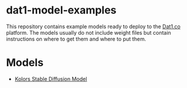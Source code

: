 # dat1-model-examples

This repository contains example models ready to deploy to the [Dat1.co](https://dat1.co) platform. 
The models usually do not include weight files but contain instructions on where to get them and where to put them.

# Models

- [Kolors Stable Diffusion Model](./kolors)
